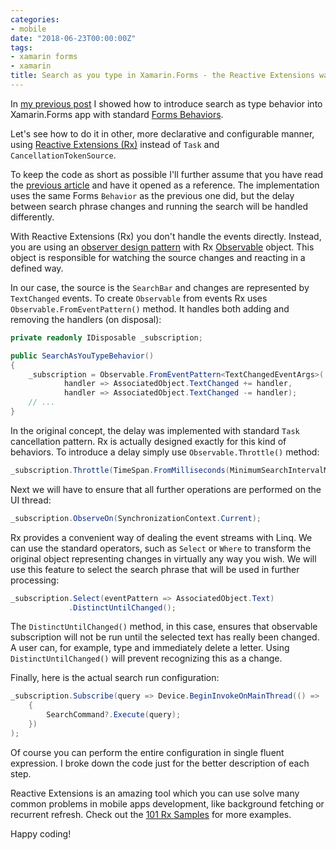 ```yaml
---
categories:
- mobile
date: "2018-06-23T00:00:00Z"
tags:
- xamarin forms
- xamarin
title: Search as you type in Xamarin.Forms - the Reactive Extensions way
---
```


In [my previous post](/blog/search-as-you-type-in-xamarin-forms) I showed how to introduce search as type behavior into Xamarin.Forms app with standard [Forms Behaviors](https://docs.microsoft.com/en-us/xamarin/xamarin-forms/app-fundamentals/behaviors/).

Let's see how to do it in other, more declarative and configurable manner, using [Reactive Extensions (Rx)](https://github.com/dotnet/reactive) instead of `Task` and `CancellationTokenSource`.

To keep the code as short as possible I'll further assume that you have read the [previous article](/blog/search-as-you-type-in-xamarin-forms) and have it opened as a reference. The implementation uses the same Forms `Behavior` as the previous one did, but the delay between search phrase changes and running the search will be handled differently.

With Reactive Extensions (Rx) you don't handle the events directly. Instead, you are using an [observer design pattern](https://en.wikipedia.org/wiki/Observer_pattern) with Rx [Observable](http://reactivex.io/documentation/observable.html) object. This object is responsible for watching the source changes and reacting in a defined way.

In our case, the source is the `SearchBar` and changes are represented by `TextChanged` events. To create `Observable` from events Rx uses `Observable.FromEventPattern()` method. It handles both adding and removing the handlers (on disposal):

```csharp
private readonly IDisposable _subscription;

public SearchAsYouTypeBehavior()
{
    _subscription = Observable.FromEventPattern<TextChangedEventArgs>(
            handler => AssociatedObject.TextChanged += handler,
            handler => AssociatedObject.TextChanged -= handler);
    // ...
}
```

In the original concept, the delay was implemented with standard `Task` cancellation pattern. Rx is actually designed exactly for this kind of behaviors. To introduce a delay simply use `Observable.Throttle()` method:

```csharp
_subscription.Throttle(TimeSpan.FromMilliseconds(MinimumSearchIntervalMiliseconds));
```

Next we will have to ensure that all further operations are performed on the UI thread:

```csharp
_subscription.ObserveOn(SynchronizationContext.Current);
```

Rx provides a convenient way of dealing the event streams with Linq. We can use the standard operators, such as `Select` or `Where` to transform the original object representing changes in virtually any way you wish. We will use this feature to select the search phrase that will be used in further processing:

```csharp
_subscription.Select(eventPattern => AssociatedObject.Text)
             .DistinctUntilChanged();
```

The `DistinctUntilChanged()` method, in this case, ensures that observable subscription will not be run until the selected text has really been changed. A user can, for example, type and immediately delete a letter. Using `DistinctUntilChanged()` will prevent recognizing this as a change.

Finally, here is the actual search run configuration:

```csharp
_subscription.Subscribe(query => Device.BeginInvokeOnMainThread(() =>
    {
        SearchCommand?.Execute(query);
    })
);
```

Of course you can perform the entire configuration in single fluent expression. I broke down the code just for the better description of each step.

Reactive Extensions is an amazing tool which you can use solve many common problems in mobile apps development, like background fetching or recurrent refresh. Check out the [101 Rx Samples](http://rxwiki.wikidot.com/101samples) for more examples.

Happy coding!
